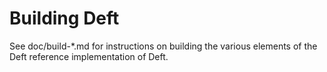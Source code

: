 Building Deft
================

See doc/build-*.md for instructions on building the various
elements of the Deft reference implementation of Deft.
